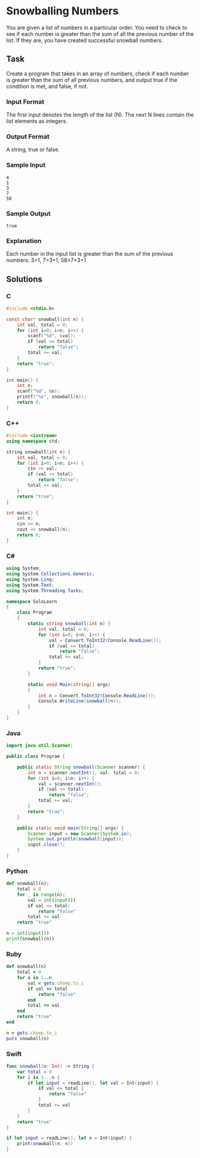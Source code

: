 # Snowballing Numbers
You are given a list of numbers in a particular order. You need to check to see if each number is greater than the sum of all the previous number of the list.
If they are, you have created successful snowball numbers.
## Task
Create a program that takes in an array of numbers, check if each number is greater than the sum of all previous numbers, and output true if the condition is met, and false, if not.
### Input Format
The first input denotes the length of the list (N). The next N lines contain the list elements as integers.
### Output Format
A string, true or false.
### Sample Input
```
4
1
3
7
58
```
### Sample Output
```
true
```
### Explanation
Each number in the input list is greater than the sum of the previous numbers: 3>1, 7>3+1, 58>7+3+1
## Solutions
### C
```c
#include <stdio.h>

const char* snowball(int n) {
    int val, total = 0;
    for (int i=0; i<n; i++) {
        scanf("%d", &val);
        if (val <= total)
            return "false";
        total += val;
    }
    return "true";
}

int main() {
    int n;
    scanf("%d", &n);
    printf("%s", snowball(n));
    return 0;
}
```
### C++
```cpp
#include <iostream>
using namespace std;

string snowball(int n) {
    int val, total = 0;
    for (int i=0; i<n; i++) {
        cin >> val;
        if (val <= total)
            return "false";
        total += val;
    }
    return "true";
}

int main() {
    int n;
    cin >> n;
    cout << snowball(n);
    return 0;
}
```
### C#
```cs
using System;
using System.Collections.Generic;
using System.Linq;
using System.Text;
using System.Threading.Tasks;

namespace SoloLearn
{
    class Program
    {
        static string snowball(int n) {
            int val, total = 0;
            for (int i=0; i<n; i++) {
                val = Convert.ToInt32(Console.ReadLine());
                if (val <= total)
                    return "false";
                total += val;
            }
            return "true";
        }

        static void Main(string[] args)
        {
            int n = Convert.ToInt32(Console.ReadLine());
            Console.WriteLine(snowball(n));
        }
    }
}
```
### Java
```java
import java.util.Scanner;

public class Program {

    public static String snowball(Scanner scanner) {
        int n = scanner.nextInt(), val, total = 0;
        for (int i=0; i<n; i++) {
            val = scanner.nextInt();
            if (val <= total)
                return "false";
            total += val;
        }
        return "true";
    }

    public static void main(String[] args) {
        Scanner input = new Scanner(System.in);
        System.out.println(snowball(input));
        input.close();
    }
}
```
### Python
```python
def snowball(n):
    total = 0
    for _ in range(n):
        val = int(input())
        if val <= total:
            return "false"
        total += val
    return "true"

n = int(input())
print(snowball(n))
```
### Ruby
```ruby
def snowball(n)
    total = 0
    for a in 1..n
        val = gets.chomp.to_i
        if val <= total
            return "false"
        end
        total += val
    end
    return "true"
end

n = gets.chomp.to_i
puts snowball(n)
```
### Swift
```swift
func snowball(n: Int) -> String {
    var total = 0
    for i in 1...n {
        if let input = readLine(), let val = Int(input) {
            if val <= total {
                return "false"
            }
            total += val
        }
    }
    return "true"
}

if let input = readLine(), let n = Int(input) {
    print(snowball(n: n))
}
```